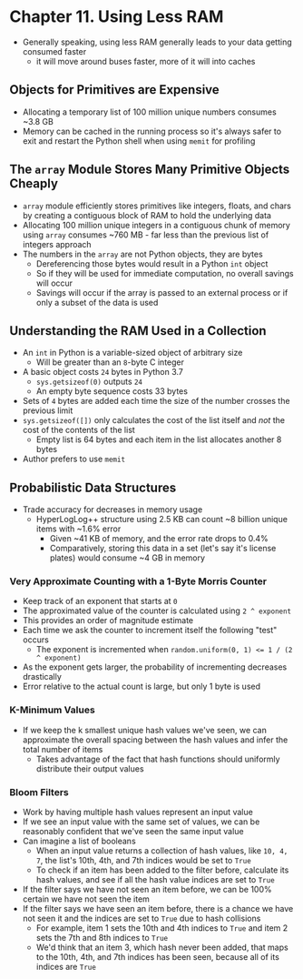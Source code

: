 # Chapter 11. Using Less RAM

* Generally speaking, using less RAM generally leads to your data getting consumed faster
  * it will move around buses faster, more of it will into caches

## Objects for Primitives are Expensive

* Allocating a temporary list of 100 million unique numbers consumes ~3.8 GB
* Memory can be cached in the running process so it's always safer to exit and restart the Python shell when using `memit` for profiling

## The `array` Module Stores Many Primitive Objects Cheaply

* `array` module efficiently stores primitives like integers, floats, and chars by creating a contiguous block of RAM to hold the underlying data
* Allocating 100 million unique integers in a contiguous chunk of memory using `array` consumes ~760 MB - far less than the previous list of integers approach
* The numbers in the `array` are not Python objects, they are bytes
  * Dereferencing those bytes would result in a Python `int` object
  * So if they will be used for immediate computation, no overall savings will occur
  * Savings will occur if the array is passed to an external process or if only a subset of the data is used

## Understanding the RAM Used in a Collection

* An `int` in Python is a variable-sized object of arbitrary size
  * Will be greater than an `8`-byte C integer
* A basic object costs `24` bytes in Python 3.7
  * `sys.getsizeof(0)` outputs `24`
  * An empty byte sequence costs 33 bytes
* Sets of `4` bytes are added each time the size of the number crosses the previous limit
* `sys.getsizeof([])` only calculates the cost of the list itself and _not_ the cost of the contents of the list
  * Empty list is 64 bytes and each item in the list allocates another 8 bytes
* Author prefers to use `memit`

## Probabilistic Data Structures

* Trade accuracy for decreases in memory usage
  * HyperLogLog++ structure using 2.5 KB can count ~8 billion unique items with ~1.6% error
    * Given ~41 KB of memory, and the error rate drops to 0.4%
    * Comparatively, storing this data in a set (let's say it's license plates) would consume ~4 GB in memory

### Very Approximate Counting with a 1-Byte Morris Counter
* Keep track of an exponent that starts at `0`
* The approximated value of the counter is calculated using `2 ^ exponent`
* This provides an order of magnitude estimate
* Each time we ask the counter to increment itself the following "test" occurs
  * The exponent is incremented when `random.uniform(0, 1) <= 1 / (2 ^ exponent)`
* As the exponent gets larger, the probability of incrementing decreases drastically
* Error relative to the actual count is large, but only 1 byte is used

### K-Minimum Values
* If we keep the k smallest unique hash values we've seen, we can approximate the overall spacing between the hash values and infer the total number of items
  * Takes advantage of the fact that hash functions should uniformly distribute their output values

### Bloom Filters
* Work by having multiple hash values represent an input value
* If we see an input value with the same set of values, we can be reasonably confident that we've seen the same input value
* Can imagine a list of booleans
  * When an input value returns a collection of hash values, like `10, 4, 7`, the list's 10th, 4th, and 7th indices would be set to `True`
  * To check if an item has been added to the filter before, calculate its hash values, and see if all the hash value indices are set to `True`
* If the filter says we have not seen an item before, we can be 100% certain we have not seen the item
* If the filter says we have seen an item before, there is a chance we have not seen it and the indices are set to `True` due to hash collisions
  * For example, item 1 sets the 10th and 4th indices to `True` and item 2 sets the 7th and 8th indices to `True`
  * We'd think that an item 3, which hash never been added, that maps to the 10th, 4th, and 7th indices has been seen, because all of its indices are `True`
